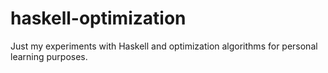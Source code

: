 # haskell-optimization

Just my experiments with Haskell and optimization algorithms for personal learning purposes.
